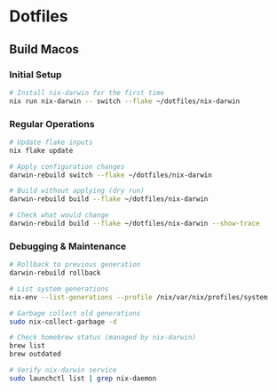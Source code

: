 # Dotfiles

## Build Macos

### Initial Setup
```bash
# Install nix-darwin for the first time
nix run nix-darwin -- switch --flake ~/dotfiles/nix-darwin
```

### Regular Operations
```bash
# Update flake inputs
nix flake update

# Apply configuration changes
darwin-rebuild switch --flake ~/dotfiles/nix-darwin

# Build without applying (dry run)
darwin-rebuild build --flake ~/dotfiles/nix-darwin

# Check what would change
darwin-rebuild build --flake ~/dotfiles/nix-darwin --show-trace
```

### Debugging & Maintenance
```bash
# Rollback to previous generation
darwin-rebuild rollback

# List system generations
nix-env --list-generations --profile /nix/var/nix/profiles/system

# Garbage collect old generations
sudo nix-collect-garbage -d

# Check homebrew status (managed by nix-darwin)
brew list
brew outdated

# Verify nix-darwin service
sudo launchctl list | grep nix-daemon
```

